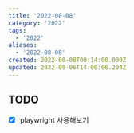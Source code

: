 ```yaml
---
title: '2022-08-08'
category: '2022'
tags:
  - '2022'
aliases:
  - '2022-08-08'
created: 2022-08-08T00:14:00.000Z
updated: 2022-09-06T14:00:06.204Z
---
```


<Metadata />

## TODO

- [x] playwright 사용해보기
